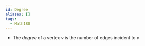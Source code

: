 ```yaml
---
id: Degree
aliases: []
tags:
  - Math180
---
```


- The _degree_ of a vertex $v$ is the number of edges incident to $v$
